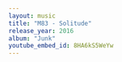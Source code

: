 ```yaml
---
layout: music
title: "M83 - Solitude"
release_year: 2016
album: "Junk"
youtube_embed_id: 8HA6kS5WeYw
---
```


